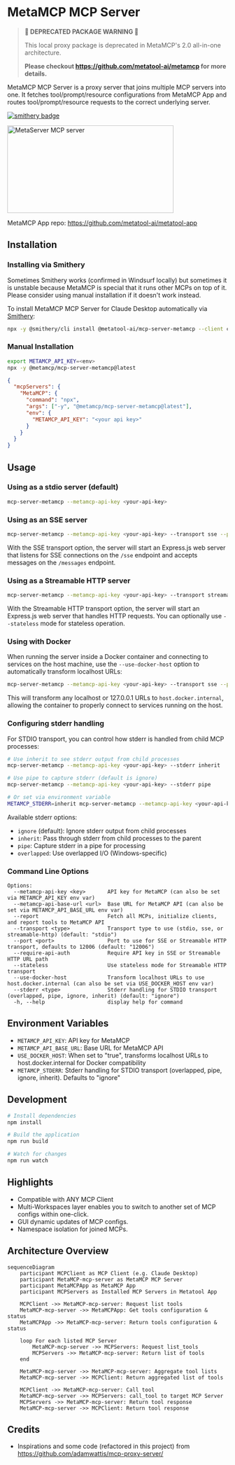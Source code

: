 # MetaMCP MCP Server

> **🚨 DEPRECATED PACKAGE WARNING 🚨**
> 
> This local proxy package is deprecated in MetaMCP's 2.0 all-in-one architecture. 
> 
> **Please checkout https://github.com/metatool-ai/metamcp for more details.**

MetaMCP MCP Server is a proxy server that joins multiple MCP⁠ servers into one. It fetches tool/prompt/resource configurations from MetaMCP App⁠ and routes tool/prompt/resource requests to the correct underlying server.

[![smithery badge](https://smithery.ai/badge/@metatool-ai/mcp-server-metamcp)](https://smithery.ai/server/@metatool-ai/mcp-server-metamcp)

<a href="https://glama.ai/mcp/servers/0po36lc7i6">
  <img width="380" height="200" src="https://glama.ai/mcp/servers/0po36lc7i6/badge" alt="MetaServer MCP server" />
</a>

MetaMCP App repo: https://github.com/metatool-ai/metatool-app

## Installation

### Installing via Smithery

Sometimes Smithery works (confirmed in Windsurf locally) but sometimes it is unstable because MetaMCP is special that it runs other MCPs on top of it. Please consider using manual installation if it doesn't work instead.

To install MetaMCP MCP Server for Claude Desktop automatically via [Smithery](https://smithery.ai/server/@metatool-ai/mcp-server-metamcp):

```bash
npx -y @smithery/cli install @metatool-ai/mcp-server-metamcp --client claude
```

### Manual Installation

```bash
export METAMCP_API_KEY=<env>
npx -y @metamcp/mcp-server-metamcp@latest
```

```json
{
  "mcpServers": {
    "MetaMCP": {
      "command": "npx",
      "args": ["-y", "@metamcp/mcp-server-metamcp@latest"],
      "env": {
        "METAMCP_API_KEY": "<your api key>"
      }
    }
  }
}
```

## Usage

### Using as a stdio server (default)

```bash
mcp-server-metamcp --metamcp-api-key <your-api-key>
```

### Using as an SSE server

```bash
mcp-server-metamcp --metamcp-api-key <your-api-key> --transport sse --port 12006
```

With the SSE transport option, the server will start an Express.js web server that listens for SSE connections on the `/sse` endpoint and accepts messages on the `/messages` endpoint.

### Using as a Streamable HTTP server

```bash
mcp-server-metamcp --metamcp-api-key <your-api-key> --transport streamable-http --port 12006
```

With the Streamable HTTP transport option, the server will start an Express.js web server that handles HTTP requests. You can optionally use `--stateless` mode for stateless operation.

### Using with Docker

When running the server inside a Docker container and connecting to services on the host machine, use the `--use-docker-host` option to automatically transform localhost URLs:

```bash
mcp-server-metamcp --metamcp-api-key <your-api-key> --transport sse --port 12006 --use-docker-host
```

This will transform any localhost or 127.0.0.1 URLs to `host.docker.internal`, allowing the container to properly connect to services running on the host.

### Configuring stderr handling

For STDIO transport, you can control how stderr is handled from child MCP processes:

```bash
# Use inherit to see stderr output from child processes
mcp-server-metamcp --metamcp-api-key <your-api-key> --stderr inherit

# Use pipe to capture stderr (default is ignore)
mcp-server-metamcp --metamcp-api-key <your-api-key> --stderr pipe

# Or set via environment variable
METAMCP_STDERR=inherit mcp-server-metamcp --metamcp-api-key <your-api-key>
```

Available stderr options:
- `ignore` (default): Ignore stderr output from child processes
- `inherit`: Pass through stderr from child processes to the parent
- `pipe`: Capture stderr in a pipe for processing
- `overlapped`: Use overlapped I/O (Windows-specific)

### Command Line Options

```
Options:
  --metamcp-api-key <key>       API key for MetaMCP (can also be set via METAMCP_API_KEY env var)
  --metamcp-api-base-url <url>  Base URL for MetaMCP API (can also be set via METAMCP_API_BASE_URL env var)
  --report                      Fetch all MCPs, initialize clients, and report tools to MetaMCP API
  --transport <type>            Transport type to use (stdio, sse, or streamable-http) (default: "stdio")
  --port <port>                 Port to use for SSE or Streamable HTTP transport, defaults to 12006 (default: "12006")
  --require-api-auth            Require API key in SSE or Streamable HTTP URL path
  --stateless                   Use stateless mode for Streamable HTTP transport
  --use-docker-host             Transform localhost URLs to use host.docker.internal (can also be set via USE_DOCKER_HOST env var)
  --stderr <type>               Stderr handling for STDIO transport (overlapped, pipe, ignore, inherit) (default: "ignore")
  -h, --help                    display help for command
```

## Environment Variables

- `METAMCP_API_KEY`: API key for MetaMCP
- `METAMCP_API_BASE_URL`: Base URL for MetaMCP API
- `USE_DOCKER_HOST`: When set to "true", transforms localhost URLs to host.docker.internal for Docker compatibility
- `METAMCP_STDERR`: Stderr handling for STDIO transport (overlapped, pipe, ignore, inherit). Defaults to "ignore"

## Development

```bash
# Install dependencies
npm install

# Build the application
npm run build

# Watch for changes
npm run watch
```

## Highlights

- Compatible with ANY MCP Client
- Multi-Workspaces layer enables you to switch to another set of MCP configs within one-click.
- GUI dynamic updates of MCP configs.
- Namespace isolation for joined MCPs.

## Architecture Overview

```mermaid
sequenceDiagram
    participant MCPClient as MCP Client (e.g. Claude Desktop)
    participant MetaMCP-mcp-server as MetaMCP MCP Server
    participant MetaMCPApp as MetaMCP App
    participant MCPServers as Installed MCP Servers in Metatool App

    MCPClient ->> MetaMCP-mcp-server: Request list tools
    MetaMCP-mcp-server ->> MetaMCPApp: Get tools configuration & status
    MetaMCPApp ->> MetaMCP-mcp-server: Return tools configuration & status

    loop For each listed MCP Server
        MetaMCP-mcp-server ->> MCPServers: Request list_tools
        MCPServers ->> MetaMCP-mcp-server: Return list of tools
    end

    MetaMCP-mcp-server ->> MetaMCP-mcp-server: Aggregate tool lists
    MetaMCP-mcp-server ->> MCPClient: Return aggregated list of tools

    MCPClient ->> MetaMCP-mcp-server: Call tool
    MetaMCP-mcp-server ->> MCPServers: call_tool to target MCP Server
    MCPServers ->> MetaMCP-mcp-server: Return tool response
    MetaMCP-mcp-server ->> MCPClient: Return tool response
```

## Credits

- Inspirations and some code (refactored in this project) from https://github.com/adamwattis/mcp-proxy-server/